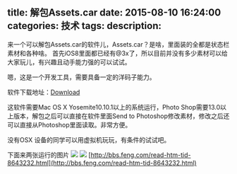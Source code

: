 title: 解包Assets.car
date: 2015-08-10 16:24:00
categories: 技术
tags: 
description:
---
来一个可以解包Assets.car的软件儿，Assets.car？是啥，里面装的全都是状态栏素材和各种啥。
首先iOS8里面都已经有@3x了，所以目前并没有多少素材可以给大家玩儿，有兴趣且动手能力强的可以试试。

嗯，这是一个开发工具，需要具备一定的洋码子能力。

软件下载地址：[Download](http://joaoa.com/ThemeEngine/)
<!--more-->

这软件需要Mac OS X Yosemite10.10.1以上的系统运行，Photo Shop需要13.0以上版本，解包之后可以直接在软件里面Send to Photoshop修改素材，修改之后还可以直接从Photoshop里面读取。非常方便。

没有OSX 设备的同学可以用虚拟机玩玩，有条件的试试吧。

下面来两张运行的图片
![](http://images.weiphone.net/data/attachment/forum/201411/27/134543quv77vjv5vut7unz.png)
![](http://images.weiphone.net/data/attachment/forum/201411/27/134544hkyk66ku56f5peeh.png)
[http://bbs.feng.com/read-htm-tid-8643232.html](http://bbs.feng.com/read-htm-tid-8643232.html)
